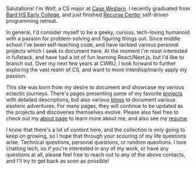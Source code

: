 Salutations! I'm Wolf, a CS major at [Case Western](https://case.edu/). I recently graduated
from [Bard HS Early College](https://bhsec.bard.edu/queens/), and just
finished [Recurse Center](https://www.recurse.com/) self-driven programming retreat.

In general, I'd consider myself to be a geeky, curious, tech-loving humanoid with a passion for problem-solving and
figuring things out. Since middle school I've been self-teaching code, and have tackled various personal projects which
I seek to document here. At the moment I'm most interested in fullstack, and have had a lot of fun learning
React/Next.js, but I'd like to branch out. Over my next few years at CWRU, I look forward to further exploring the vast
realm of CS, and want to more interdisiplinarily apply my passion.

This site was born from my desire to document and showcase my various eclectic journeys. There's pages presenting some
of my favorite [projects](/posts/projects) with detailed descriptions, but also various [blogs](/posts/blogs) to
document various esoteric adventures. For many pages, they will continue to be updated as the projects and discoveries
themselves evolve. Please also feel free to check out my [about page](/about) to learn more about me, and also see
my [resume](/resume).

I know that there's a lot of content here, and the collection is only going to keep on growing, so I hope that through
your scouring of my life questions arise. Technical questions, personal questions, or random questions. I love chatting
tech, so if you're interested in any of my work, or have any questions at all, please feel free to reach out to any of
the above contacts, and I'll try to get back as soon as possible!

